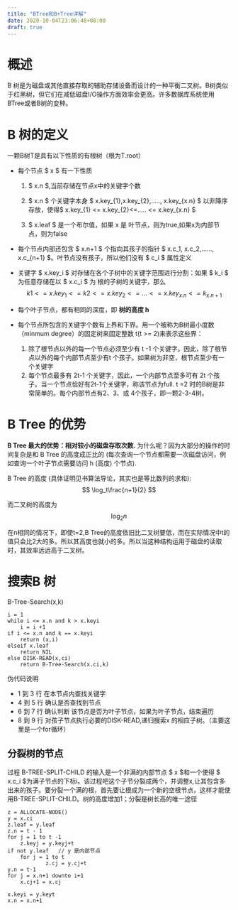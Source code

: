 ```yaml
---
title: "BTree和B+Tree详解"
date: 2020-10-04T23:06:48+08:00
draft: true
---
```


# 概述

B 树是为磁盘或其他直接存取的辅助存储设备而设计的一种平衡二叉树。B树类似于红黑树，但它们在减低磁盘I/O操作方面效率会更高。许多数据库系统使用BTree或者B树的变种。<!--more-->



# B 树的定义

一颗B树T是具有以下性质的有根树（根为T.root）

- 每个节点 $ x $ 有一下性质

  1. $ x.n $,当前存储在节点x中的关键字个数

  2. $ x.n $ 个关键字本身 $ x.key_{1},x.key_{2},....., x.key_{x.n} $ 以非降序存放，使得$ x.key_{1} <= x.key_{2}<=..... <= x.key_{x.n} $ 
  3. $ x.leaf $ 是一个布尔值，如果 x  是 叶节点，则为true,如果x为内部节点，则为false 

- 每个节点内部还包含 $ x.n+1 $ 个指向其孩子的指针 $ x.c_1, x.c_2,......, x.c_{n+1} $。叶节点没有孩子，所以他们没有 $ c_i $ 属性定义

- 关键字  $ x.key_i $ 对存储在各个子树中的关键字范围进行分割：如果 $ k_i $ 为任意存储在以 $ x.c_i $ 为 根的子树的关键字，那么 
  $$
  k1 <= x.key_1 <= k2 <= x.key_2 <= ... <= x.key_{x.n} <= k_{x.n+1}
  $$
  

- 每个叶子节点，都有相同的深度，即 **树的高度 h**
- 每个节点所包含的关键字个数有上界和下界。用一个被称为B树最小度数（minmum degree）的固定树来固定整数 t(t >= 2)来表示这些界：
  1. 除了根节点以外的每一个节点必须至少有 t -1 个关键字。因此，除了根节点以外的每个内部节点至少有t 个孩子。如果树为非空，根节点至少有一个关键字
  2. 每个节点最多有 2t-1 个关键字，因此，一个内部节点至多可有 2t 个孩子。当一个节点恰好有2t-1个关键字，称该节点为full. t =2 时的B树是非常简单的。每个内部节点有2、3、或 4个孩子，即一颗2-3-4树。



# B Tree 的优势 

**B Tree 最大的优势：相对较小的磁盘存取次数.**
为什么呢？因为大部分的操作的时间复杂是和 B Tree 的高度成正比的 (每次查询一个节点都需要一次磁盘访问，例如查询一个叶子节点需要访问 h (高度) 个节点).

B Tree 的高度 (具体证明见书算法导论，其实也是等比数列的求和):
$$
\log_t\frac{n+1}{2}
$$


而二叉树的高度为
$$
\log_2n
$$


在n相同的情况下，即使t=2,B Tree的高度依旧比二叉树要低，而在实际情况中t的值只会比2大的多。所以其高度也就小的多。所以当这种结构运用于磁盘的读取时，其效率远远高于二叉树。



# 搜索B 树

B-Tree-Search(x,k)

```
i = 1
while i <= x.n and k > x.keyi
    i = i +1
if i <= x.n and k == x.keyi
	return (x,i)
elseif x.leaf
	return NIL
else DISK-READ(x,ci)
	return B-Tree-Search(x.ci,k)
```



伪代码说明

- 1 到 3 行 在本节点内查找关键字
- 4 到 5 行 确认是否查找到节点
- 6 到 7 行 确认判断 该节点是否为叶子节点，如果为叶子节点，结束遍历
- 8 到 9 行 对孩子节点执行必要的DISK-READ,递归搜索x 的相应子树。（主要这里是一个for循环）



## 分裂树的节点



过程 B-TREE-SPLIT-CHILD 的输入是一个非满的内部节点 $ x $和一个使得 $ x.c_i $为满子节点的下标i。该过程吧这个子节分裂成两个，并调整x,让其包含多出来的孩子。要分裂一个满的根，首先要让根成为一个新的空根节点，这样才能使用B-TREE-SPLIT-CHILD。树的高度增加1；分裂是树长高的唯一途径

```
z = ALLOCATE-NODE()
y = x.ci
z.leaf = y.leaf
z.n = t - 1
for j = 1 to t -1 
	z.keyj = y.keyj+t
if not y.leaf   // y 是内部节点
	for j = 1 to t 
			z.cj = y.cj+t
y.n = t-1
for j = x.n+1 downto i+1
	x.cj+1 = x.cj
	
x.keyi = y.keyt
x.n = x.n+1
```

